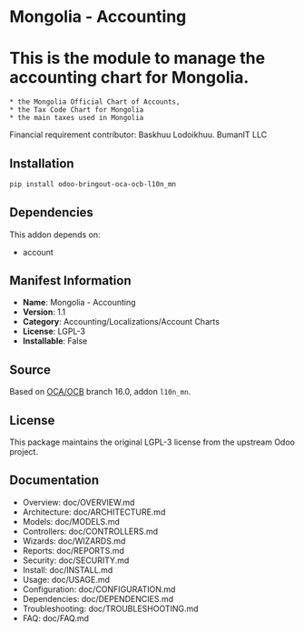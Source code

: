 # Mongolia - Accounting


This is the module to manage the accounting chart for Mongolia.
===============================================================

    * the Mongolia Official Chart of Accounts,
    * the Tax Code Chart for Mongolia
    * the main taxes used in Mongolia

Financial requirement contributor: Baskhuu Lodoikhuu. BumanIT LLC


## Installation

```bash
pip install odoo-bringout-oca-ocb-l10n_mn
```

## Dependencies

This addon depends on:
- account

## Manifest Information

- **Name**: Mongolia - Accounting
- **Version**: 1.1
- **Category**: Accounting/Localizations/Account Charts
- **License**: LGPL-3
- **Installable**: False

## Source

Based on [OCA/OCB](https://github.com/OCA/OCB) branch 16.0, addon `l10n_mn`.

## License

This package maintains the original LGPL-3 license from the upstream Odoo project.

## Documentation

- Overview: doc/OVERVIEW.md
- Architecture: doc/ARCHITECTURE.md
- Models: doc/MODELS.md
- Controllers: doc/CONTROLLERS.md
- Wizards: doc/WIZARDS.md
- Reports: doc/REPORTS.md
- Security: doc/SECURITY.md
- Install: doc/INSTALL.md
- Usage: doc/USAGE.md
- Configuration: doc/CONFIGURATION.md
- Dependencies: doc/DEPENDENCIES.md
- Troubleshooting: doc/TROUBLESHOOTING.md
- FAQ: doc/FAQ.md

